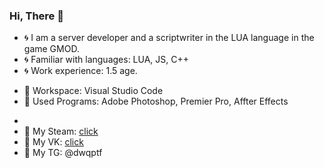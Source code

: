### Hi, There 👋

- 🌀 I am a server developer and a scriptwriter in the LUA language in the game GMOD.
- 🌀 Familiar with languages: LUA, JS, C++
- 🌀 Work experience: 1.5 age.
+ 🌠 Workspace: Visual Studio Code
+ 🌠 Used Programs: Adobe Photoshop, Premier Pro, Affter Effects
-
- 🔸 My Steam: [click](https://steamcommunity.com/id/dwqptf/)
- 🔸 My VK: [click](https://vk.com/dwqptf)
- 🔸 My TG: @dwqptf

